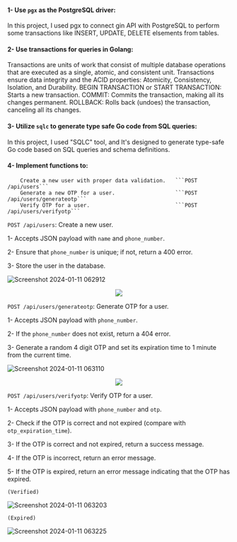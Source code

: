<p align="left">
  
  #### 1- Use `pgx` as the PostgreSQL driver:
  In this project, I used pgx to connect gin API with PostgreSQL to perform some transactions like INSERT, UPDATE, DELETE elsements from tables.
  
  #### 2- Use transactions for queries in Golang:
  Transactions are units of work that consist of multiple database operations that are executed as a single, atomic, and consistent unit. Transactions ensure data      integrity and the ACID properties: 
  Atomicity, Consistency, Isolation, and Durability.
      BEGIN TRANSACTION or START TRANSACTION: Starts a new transaction.
      COMMIT: Commits the transaction, making all its changes permanent.
      ROLLBACK: Rolls back (undoes) the transaction, canceling all its changes.

  #### 3- Utilize `sqlc` to generate type safe Go code from SQL queries:
  In this project, I used "SQLC" tool, and It's designed to generate type-safe Go code based on SQL queries and schema definitions.
  
  #### 4- Implement functions to:
        Create a new user with proper data validation.   ```POST /api/users```
        Generate a new OTP for a user.                   ```POST /api/users/generateotp```
        Verify OTP for a user.                           ```POST /api/users/verifyotp```
</p>



`POST /api/users`: Create a new user.

  1- Accepts JSON payload with `name` and `phone_number`.
  
  2- Ensure that `phone_number` is unique; if not, return a 400 error.
  
  3- Store the user in the database.

![Screenshot 2024-01-11 062912](https://github.com/Stevenwaheed/Golang_Postgres_API_Test/assets/83607748/e0186d9b-13dc-4f6f-9a9c-12e3e80b0407)

<p align="center">
  <img src="https://github.com/Stevenwaheed/Golang_Postgres_API_Test/assets/83607748/1e1b7ff5-1522-45e1-a165-7d7f8f6fa566"/>
</p>

`POST /api/users/generateotp`: Generate OTP for a user.

  1- Accepts JSON payload with `phone_number`.
  
  2- If the `phone_number` does not exist, return a 404 error.
  
  3- Generate a random 4 digit OTP and set its expiration time to 1 minute from the current time.

![Screenshot 2024-01-11 063110](https://github.com/Stevenwaheed/Golang_Postgres_API_Test/assets/83607748/b9e06c1e-af57-473b-ba67-a5332ae23bd4)

<p align="center">
  <img src="https://github.com/Stevenwaheed/Golang_Postgres_API_Test/assets/83607748/10205f45-9332-4684-ad4e-8361937f103d"/>
</p>


`POST /api/users/verifyotp`: Verify OTP for a user.

  1- Accepts JSON payload with `phone_number` and `otp`.
  
  2- Check if the OTP is correct and not expired (compare with `otp_expiration_time`).
  
  3- If the OTP is correct and not expired, return a success message.
  
  4- If the OTP is incorrect, return an error message.
  
  5- If the OTP is expired, return an error message indicating that the OTP has expired.


`(Verified)`

![Screenshot 2024-01-11 063203](https://github.com/Stevenwaheed/Golang_Postgres_API_Test/assets/83607748/64462ad5-89b6-4ea6-b51e-e505f81eee14)


`(Expired)`

![Screenshot 2024-01-11 063225](https://github.com/Stevenwaheed/Golang_Postgres_API_Test/assets/83607748/f6f45693-09a5-4040-9106-b6161572cc1d)


